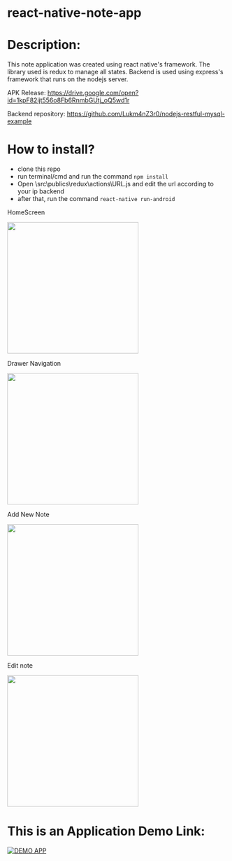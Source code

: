# react-native-note-app

# Description:
This note application was created using react native's framework. The library used is redux to manage all states. Backend is used using express's framework that runs on the nodejs server.

APK Release: https://drive.google.com/open?id=1kpF82ijt556o8Fb6RnmbGUtj_oQ5wd1r

Backend repository: https://github.com/Lukm4nZ3r0/nodejs-restful-mysql-example

# How to install?
- clone this repo
- run terminal/cmd and run the command ``` npm install ```
- Open \src\publics\redux\actions\URL.js and edit the url according to your ip backend
- after that, run the command ``` react-native run-android ```
<p>HomeScreen</p>
<img src='https://github.com/Lukm4nZ3r0/react-native-note-app/blob/master/assets/demo/Screenshot_1562478773.png?raw=true' width=300 />
<p>Drawer Navigation</p>
<img src='https://github.com/Lukm4nZ3r0/react-native-note-app/blob/master/assets/demo/Screenshot_1562601209.png?raw=true' width=300 />
<p>Add New Note</p>
<img src='https://github.com/Lukm4nZ3r0/react-native-note-app/blob/master/assets/demo/Screenshot_1562601219.png?raw=true' width=300 />
<p>Edit note</p>
<img src='https://github.com/Lukm4nZ3r0/react-native-note-app/blob/master/assets/demo/Screenshot_1562601232.png?raw=true' width=300 />

# This is an Application Demo Link:
[![DEMO APP](https://img.youtube.com/vi/ekUqisoKpX4/0.jpg)](https://youtu.be/ekUqisoKpX4)
